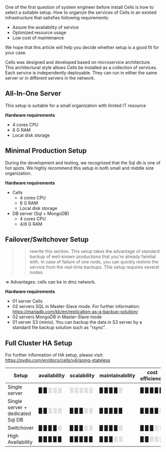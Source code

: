 One of the first question of system engineer before install Cells is how to select a suitable setup. How to organize the services of Cells in an existed infrastructure that satisfies following requirements:
- Assure the availability of service
- Optimized resource usage
- Low cost of maintenance

We hope that this article will help you decide whether setup is a good fit for your case.

Cells was designed and developed based on microservice architecture. This architectural style allows Cells be installed as a collection of services. Each service is independently deployable. They can run in either the same server or in different servers in the network.


## All-In-One Server
This setup is suitable for a small organization with limited IT resource

**Hardware requirements**
- 4 cores CPU
- 8 G RAM
- Local disk storage

## Minimal Production Setup
During the development and testing, we recognized that the Sql db is one of hot spots. We highly recommend this setup in both small and middle size organization.

**Hardware requirements**

- Cells
  - 4 cores CPU
  - 8 G RAM
  - Local disk storage
- DB server (Sql + MongoDB)
  - 4 cores CPU
  - 4/8 G RAM
  

## Failover/Switchover Setup

>> rewrite this section.
This setup takes the advantage of standard backup of well-known productions that you're already familial with. In case of failure of one node, you can quickly restore the service from the real-time backups. This setup requires several nodes:

=> Advantages: cells can be in dmz network.

**Hardware requirements**
- 01 server Cells
- 02 servers SQL in Master-Slave mode. For further information: https://mariadb.com/kb/en/replication-as-a-backup-solution/
- 02 servers MongoDB in Master-Slave mode
- 01 server S3 (minio). You can backup the data in S3 server by a standard file backup solution such as "rsync".
  

## Full Cluster HA Setup

For further information of HA setup, please visit: https://pydio.com/en/docs/cells/v4/going-stateless



| Setup    | availability  | scalability  | maintainability | cost efficiency |
|---|---|---|---|---|
| Single server  | █ █ ░ ░ ░  | ░ ░ ░ ░ ░  | █ █ █ █ ░  | █ █ █ █ █  |
| Single server + dedicated Sql DB  | █ █ ░ ░ ░  | █ █ █ ░ ░  | █ █ █ █ █  | █ █ █ █ ░ |
| Switchover   | █ █ █ █ ░ | █ █ █ ░ ░ | █ █ █ █ ░  | █ █ █ ░ ░ |
| High Availability   | █ █ █ █ █  | █ █ █ █ █  | █ █ █ ░ ░  | █ █ ░ ░ ░ |